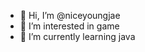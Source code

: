 - 👋 Hi, I’m @niceyoungjae
- 👀 I’m interested in game
- 🌱 I’m currently learning java


<!---
niceyoungjae/niceyoungjae is a ✨ special ✨ repository because its `README.md` (this file) appears on your GitHub profile.
You can click the Preview link to take a look at your changes.
--->
